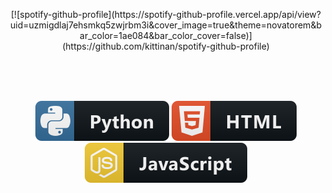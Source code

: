 <p align="center">
   [![spotify-github-profile](https://spotify-github-profile.vercel.app/api/view?uid=uzmigdlaj7ehsmkq5zwjrbm3i&cover_image=true&theme=novatorem&bar_color=1ae084&bar_color_cover=false)](https://github.com/kittinan/spotify-github-profile)
<p>
<br/> 
<br/>
<br/>
<p align="center">
  <img src="https://raw.githubusercontent.com/MikeCodesDotNET/ColoredBadges/master/svg/dev/languages/python.svg" alt="python" style="max-width: 100%;">
  <img src="https://raw.githubusercontent.com/MikeCodesDotNET/ColoredBadges/master/svg/dev/languages/html.svg" alt="html" style="max-width: 100%;">
  <img src="https://raw.githubusercontent.com/MikeCodesDotNET/ColoredBadges/master/svg/dev/languages/js.svg" alt="js" style="max-width: 100%;">
<p>
